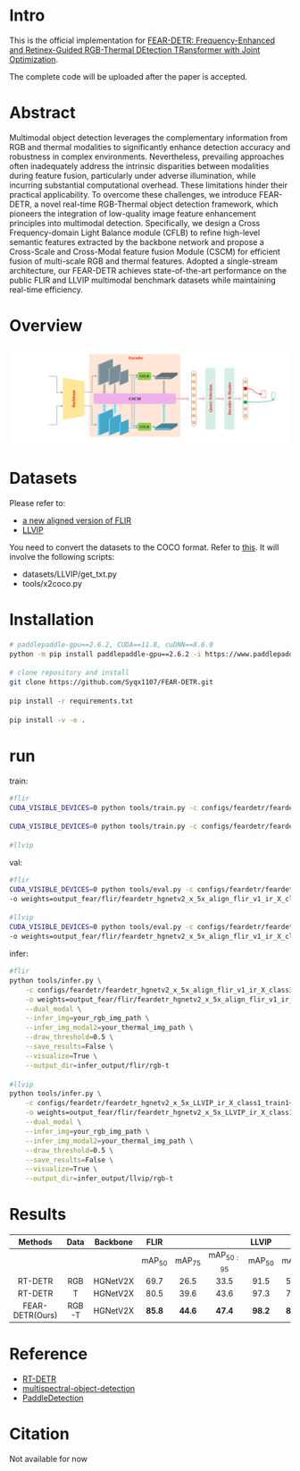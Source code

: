 # Intro
This is the official implementation for [FEAR-DETR: Frequency-Enhanced and Retinex-Guided RGB-Thermal DEtection TRansformer with Joint Optimization]().

The complete code will be uploaded after the paper is accepted.

# Abstract
Multimodal object detection leverages the complementary information from RGB and thermal modalities to significantly enhance detection accuracy and robustness in complex environments. Nevertheless, prevailing approaches often inadequately address the intrinsic disparities between modalities during feature fusion, particularly under adverse illumination, while incurring substantial computational overhead. These limitations hinder their practical applicability. To overcome these challenges, we introduce FEAR-DETR, a novel real-time RGB-Thermal object detection framework, which pioneers the integration of low-quality image feature enhancement principles into multimodal detection. Specifically, we design a Cross Frequency-domain Light Balance module (CFLB) to refine high-level semantic features extracted by the backbone network and propose a Cross-Scale and Cross-Modal feature fusion Module (CSCM) for efficient fusion of multi-scale RGB and thermal features. Adopted a single-stream architecture, our FEAR-DETR achieves state-of-the-art performance on the public FLIR and LLVIP multimodal benchmark datasets while maintaining real-time efficiency.

# Overview
![Architecture Overview](Architecture.svg)

# Datasets
Please refer to:

- [a new aligned version of FLIR](https://github.com/DocF/multispectral-object-detection/blob/main/README.md)
- [LLVIP](https://github.com/bupt-ai-cz/LLVIP)

You need to convert the datasets to the COCO format. Refer to [this](https://github.com/PaddlePaddle/PaddleDetection/blob/release/2.7/docs/tutorials/data/PrepareDetDataSet.md#%E7%94%A8%E6%88%B7%E6%95%B0%E6%8D%AE%E8%BD%AC%E6%88%90coco%E6%95%B0%E6%8D%AE). It will involve the following scripts:

- datasets/LLVIP/get_txt.py
- tools/x2coco.py

# Installation
```bash
# paddlepaddle-gpu==2.6.2, CUDA==11.8, cuDNN==8.6.0
python -m pip install paddlepaddle-gpu==2.6.2 -i https://www.paddlepaddle.org.cn/packages/stable/cu118/

# clone repository and install
git clone https://github.com/Syqx1107/FEAR-DETR.git

pip install -r requirements.txt

pip install -v -e .
```

# run
train:

```bash
#flir
CUDA_VISIBLE_DEVICES=0 python tools/train.py -c configs/feardetr/feardetr_hgnetv2_x_5x_align_flir_v1_ir_X_class3_train1.yml --eval -o output_eval=logs/fear/flir_stage1 > logs/fear/train_stage1.log 2>&1 &

CUDA_VISIBLE_DEVICES=0 python tools/train.py -c configs/feardetr/feardetr_hgnetv2_x_5x_align_flir_v1_ir_X_class3_train1+2_from9.yml --eval -r output_fear/flir/feardetr_hgnetv2_x_5x_align_flir_v1_ir_X_class3_train1/9.pdparams > logs/fear/train_stage1+2_from9.log 2>&1 &

#llvip

```

val:

```bash
#flir
CUDA_VISIBLE_DEVICES=0 python tools/eval.py -c configs/feardetr/feardetr_hgnetv2_x_5x_align_flir_v1_ir_X_class3_train2.yml \
-o weights=output_fear/flir/feardetr_hgnetv2_x_5x_align_flir_v1_ir_X_class3_train2/best_model.pdparams output_eval=logs/fear/flir_stage2 > logs/fear/val_stage2.log 2>&1

#llvip
CUDA_VISIBLE_DEVICES=0 python tools/eval.py -c configs/feardetr/feardetr_hgnetv2_x_5x_align_flir_v1_ir_X_class3_train1+2.yml \
-o weights=output_fear/flir/feardetr_hgnetv2_x_5x_align_flir_v1_ir_X_class3_train1+2/best_model.pdparams > fear_val_stage1+2.log 2>&1
```

infer:

```bash
#flir
python tools/infer.py \
    -c configs/feardetr/feardetr_hgnetv2_x_5x_align_flir_v1_ir_X_class3_train1+2_from9.yml \
    -o weights=output_fear/flir/feardetr_hgnetv2_x_5x_align_flir_v1_ir_X_class3_train1+2_from9/best_model.pdparams \
    --dual_modal \
    --infer_img=your_rgb_img_path \
    --infer_img_modal2=your_thermal_img_path \
    --draw_threshold=0.5 \
    --save_results=False \
    --visualize=True \
    --output_dir=infer_output/flir/rgb-t

#llvip
python tools/infer.py \
    -c configs/feardetr/feardetr_hgnetv2_x_5x_LLVIP_ir_X_class1_train1+2_from9.yml \
    -o weights=output_fear/flir/feardetr_hgnetv2_x_5x_LLVIP_ir_X_class1_train1+2_from9/best_model.pdparams \
    --dual_modal \
    --infer_img=your_rgb_img_path \
    --infer_img_modal2=your_thermal_img_path \
    --draw_threshold=0.5 \
    --save_results=False \
    --visualize=True \
    --output_dir=infer_output/llvip/rgb-t
```

# Results
|     Methods     | Data  | Backbone |    FLIR    |            |               |   LLVIP    |            |               |
| :-------------: | :---: | :------: | :--------: | :--------: | :-----------: | :--------: | :--------: | :-----------: |
|                 |       |          | mAP$_{50}$ | mAP$_{75}$ | mAP$_{50:95}$ | mAP$_{50}$ | mAP$_{75}$ | mAP$_{50:95}$ |
|     RT-DETR     |  RGB  | HGNetV2X |    69.7    |    26.5    |     33.5      |    91.5    |    59.5    |     54.2      |
|     RT-DETR     |   T   | HGNetV2X |    80.5    |    39.6    |     43.6      |    97.3    |    78.4    |     67.9      |
| FEAR-DETR(Ours) | RGB-T | HGNetV2X |  **85.8**  |  **44.6**  |   **47.4**    |  **98.2**  |  **84.9**  |   **72.7**    |

# Reference

- [RT-DETR](https://github.com/lyuwenyu/RT-DETR)
- [multispectral-object-detection](https://github.com/DocF/multispectral-object-detection/tree/main)
- [PaddleDetection](https://github.com/PaddlePaddle/PaddleDetection/tree/release/2.6)

# Citation

Not available for now